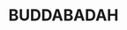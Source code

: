 ---
lastmod: '2025-04-06T06:05:20+00:00'
latitude: -31.95106116
layout: suburb
longitude: 147.1626847
postcode: '2825'
state: NSW
title: BUDDABADAH
url: /nsw/buddabadah/
---